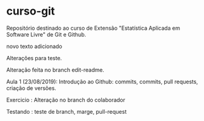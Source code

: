 # curso-git
Repositório destinado ao curso de Extensão "Estatística Aplicada em Software Livre" de Git e Github.

novo texto adicionado

Alterações para teste.

Alteração feita no branch edit-readme.

Aula 1 (23/08/2019): Introdução ao Github: commits, commits, pull requests, criação de versões.

Exercicio : Alteração no branch do colaborador

Testando : teste de branch, marge, pull-request

